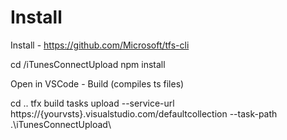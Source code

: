 


Install
===========

Install - https://github.com/Microsoft/tfs-cli

cd /iTunesConnectUpload
npm install 

Open in VSCode - Build (compiles ts files)

cd ..
tfx build tasks upload --service-url https://{yourvsts}.visualstudio.com/defaultcollection --task-path .\iTunesConnectUpload\